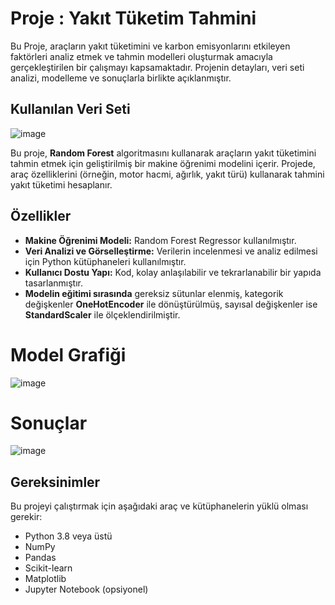 
# Proje : Yakıt Tüketim Tahmini

Bu Proje, araçların yakıt tüketimini ve karbon emisyonlarını etkileyen faktörleri analiz etmek ve tahmin modelleri oluşturmak amacıyla gerçekleştirilen bir çalışmayı kapsamaktadır. Projenin detayları, veri seti analizi, modelleme ve sonuçlarla birlikte açıklanmıştır.

## Kullanılan Veri Seti
 
![image](https://github.com/user-attachments/assets/602c9892-7e66-42e8-9694-26b13898560e)


Bu proje, **Random Forest** algoritmasını kullanarak araçların yakıt tüketimini tahmin etmek için geliştirilmiş bir makine öğrenimi modelini içerir. Projede, araç özelliklerini (örneğin, motor hacmi, ağırlık, yakıt türü) kullanarak tahmini yakıt tüketimi hesaplanır.

## Özellikler
- **Makine Öğrenimi Modeli:** Random Forest Regressor kullanılmıştır.
- **Veri Analizi ve Görselleştirme:** Verilerin incelenmesi ve analiz edilmesi için Python kütüphaneleri kullanılmıştır.
- **Kullanıcı Dostu Yapı:** Kod, kolay anlaşılabilir ve tekrarlanabilir bir yapıda tasarlanmıştır.
- **Modelin eğitimi sırasında** gereksiz sütunlar elenmiş, kategorik değişkenler **OneHotEncoder** ile dönüştürülmüş, sayısal değişkenler ise **StandardScaler** ile ölçeklendirilmiştir.

# Model Grafiği
 
![image](https://github.com/user-attachments/assets/965a62a1-935a-4d59-b503-a58aeebb0cca)

# Sonuçlar

![image](https://github.com/user-attachments/assets/16360e6c-c4c1-4d90-8126-145d5a957552)


## Gereksinimler
Bu projeyi çalıştırmak için aşağıdaki araç ve kütüphanelerin yüklü olması gerekir:

- Python 3.8 veya üstü
- NumPy
- Pandas
- Scikit-learn
- Matplotlib
- Jupyter Notebook (opsiyonel)
